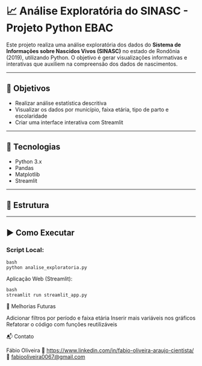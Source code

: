 # 📈 Análise Exploratória do SINASC - Projeto Python EBAC

Este projeto realiza uma análise exploratória dos dados do **Sistema de Informações sobre Nascidos Vivos (SINASC)** no estado de Rondônia (2019), utilizando Python. O objetivo é gerar visualizações informativas e interativas que auxiliem na compreensão dos dados de nascimentos.

---

## 🎯 Objetivos

- Realizar análise estatística descritiva
- Visualizar os dados por município, faixa etária, tipo de parto e escolaridade
- Criar uma interface interativa com Streamlit

---

## 🧰 Tecnologias

- Python 3.x
- Pandas
- Matplotlib
- Streamlit

---

## 📂 Estrutura



---

## ▶️ Como Executar

### Script Local:

    bash
    python analise_exploratoria.py

Aplicação Web (Streamlit):
    
    bash 
    streamlit run streamlit_app.py

📌 Melhorias Futuras

   Adicionar filtros por período e faixa etária
   Inserir mais variáveis nos gráficos
   Refatorar o código com funções reutilizáveis 

   📬 Contato

Fábio Oliveira
🔗 https://www.linkedin.com/in/fabio-oliveira-araujo-cientista/
📧 fabiooliveira0067@gmail.com 
